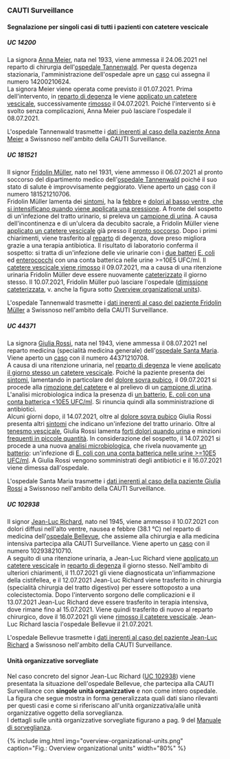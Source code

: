 ### CAUTI Surveillance
#### Segnalazione per singoli casi di tutti i pazienti con catetere vescicale

##### UC 14200
La signora [Anna Meier](Patient-AnnaMeier.html), nata nel 1933, viene ammessa il 24.06.2021 nel reparto di chirurgia dell'[ospedale Tannenwald](Organization-SpitalTannenwald.html). Per questa degenza stazionaria, l'amministrazione dell'ospedale apre un [caso](Encounter-Encounter-14200210624.html) cui assegna il numero 14200210624.   
La signora Meier viene operata come previsto il 01.07.2021. Prima dell'intervento, in [reparto di degenza](Location-BettenstationTannenwald.html) le viene [applicato un catetere vescicale](Procedure-InsertCatheter-20210701-14200210624.html), successivamente [rimosso](Procedure-RemoveCatheter-20210704-14200210624.html) il 04.07.2021. Poiché l'intervento si è svolto senza complicazioni, Anna Meier può lasciare l'ospedale il 08.07.2021.

L'ospedale Tannenwald trasmette i [dati inerenti al caso della paziente Anna Meier](Bundle-MessageUC14200.html) a Swissnoso nell'ambito della CAUTI Surveillance.

##### UC 181521
Il signor [Fridolin Müller](Patient-FridolinMueller.html), nato nel 1931, viene ammesso il 06.07.2021 al pronto soccorso del dipartimento medico dell'[ospedale Tannenwald](Organization-SpitalTannenwald.html) poiché il suo stato di salute è improvvisamente peggiorato. Viene aperto un [caso](Encounter-Encounter-181521210706.html) con il numero 181521210706.   
Fridolin Müller lamenta dei [sintomi](Observation-Symptoms-20210706-181521210706.html), ha la [febbre](Observation-Fever-20210706-181521210706.html) e [dolori al basso ventre, che si intensificano quando viene applicata una pressione](Observation-SuprapubicTenderness-20210706-181521210706.html). A fronte del sospetto di un'infezione del tratto urinario, si preleva un [campione di urina](Procedure-Microbiology-20210706-181521210706.html). A causa dell'incontinenza e di un'ulcera da decubito sacrale, a Fridolin Müller viene [applicato un catetere vescicale](Procedure-InsertCatheter1-20210706-181521210706.html) già presso il [pronto soccorso](Location-NotfallstationTannenwald.html). Dopo i primi chiarimenti, viene trasferito al [reparto](Location-BettenstationTannenwald.html) di degenza, dove preso migliora grazie a una terapia antibiotica. Il risultato di laboratorio conferma il sospetto: si tratta di un'infezione delle vie urinarie con i [due batteri](Observation-NumberOfDifferentGerms-20210706-181521210706.html) [E. coli](Observation-Germ1-20210706-181521210706.html) ed [enterococchi](Observation-Germ2-20210706-181521210706.html) con una conta batterica nelle urine >=10E5 UFC/ml. Il [catetere vescicale viene rimosso](Procedure-RemoveCatheter1-20210709-181521210706.html) il 09.07.2021, ma a causa di una ritenzione urinaria Fridolin Müller deve essere nuovamente [cateterizzato](Procedure-InsertCatheter2-20210709-181521210706.html) il giorno stesso. Il 10.07.2021, Fridolin Müller può lasciare l'ospedale ([dimissione cateterizzata](Procedure-RemoveCatheter2-20210710-181521210706.html), v. anche la figura sotto [Overview organizational units](usecases-it.html#unità-organizzative-sorvegliate)).

L'ospedale Tannenwald trasmette i [dati inerenti al caso del paziente Fridolin Müller](Bundle-MessageUC181521.html) a Swissnoso nell'ambito della CAUTI Surveillance.

##### UC 44371
La signora [Giulia Rossi](Patient-GiuliaRossi.html), nata nel 1943, viene ammessa il 08.07.2021 nel reparto medicina (specialità medicina generale) dell'[ospedale Santa Maria](Organization-OspedaleSantaMaria.html). Viene aperto un [caso](Encounter-Encounter-44371210708.html) con il numero 44371210708.   
A causa di una ritenzione urinaria, nel [reparto di degenza](Location-DegenzaSantaMaria.html) le viene [applicato il giorno stesso un catetere vescicale](Procedure-InsertCatheter-20210708-44371210708.html). Poiché la paziente presenta dei [sintomi](Observation-Symptoms1-20210709-44371210708.html), lamentando in particolare del [dolore sovra pubico](Observation-SuprapubicTenderness1-20210709-44371210708.html), il 09.07.2021 si procede alla [rimozione del catetere](Procedure-RemoveCatheter-20210709-44371210708.html) e al prelievo di un [campione di urina](Procedure-Microbiology1-20210709-44371210708.html). L'analisi microbiologica indica la presenza di [un batterio](Observation-NumberOfDifferentGerms-20210709-44371210708.html), [E. coli con una conta batterica <10E5 UFC/ml](Observation-Germ1-20210709-44371210708.html). Si rinuncia quindi alla somministrazione di antibiotici.   
Alcuni giorni dopo, il 14.07.2021, oltre al [dolore sovra pubico](Observation-SuprapubicTenderness2-20210714-44371210708.html) Giulia Rossi presenta altri [sintomi](Observation-Symptoms2-20210714-44371210708.html) che indicano un'infezione del tratto urinario. Oltre al [tenesmo vescicale](Observation-UrinaryUrgency2-20210714-44371210708.html), Giulia Rossi lamenta [forti dolori quando urina](Observation-Dysuria2-20210714-44371210708.html) e minzioni [frequenti in piccole quantità](Observation-UrinaryFrequency2-20210714-44371210708.html). In considerazione del sospetto, il 14.07.2021 si procede a una nuova [analisi microbiologica](Procedure-Microbiology2-20210714-44371210708.html), che rivela nuovamente [un batterio](Observation-NumberOfDifferentGerms-20210714-44371210708.html): un'infezione di [E. coli con una conta batterica nelle urine >=10E5 UFC/ml](Observation-Germ1-20210714-44371210708.html). A Giulia Rossi vengono somministrati degli antibiotici e il 16.07.2021 viene dimessa dall'ospedale.

L'ospedale Santa Maria trasmette i [dati inerenti al caso della paziente Giulia Rossi](Bundle-MessageUC44371.html) a Swissnoso nell'ambito della CAUTI Surveillance.

##### UC 102938
Il signor [Jean-Luc Richard](Patient-JeanLucRichard.html), nato nel 1945, viene ammesso il 10.07.2021 con dolori diffusi nell'alto ventre, nausea e febbre (38.1 °C) nel reparto di medicina dell'[ospedale Bellevue](Organization-HopitalBellevue.html), che assieme alla chirurgia e alla medicina intensiva partecipa alla CAUTI Surveillance. Viene aperto un [caso](Encounter-Encounter-102938210710.html) con il numero 102938210710.   
A seguito di una ritenzione urinaria, a Jean-Luc Richard viene [applicato un catetere vescicale](Procedure-InsertCatheter-20210712-102938210710.html) in [reparto di degenza](Location-UniteHospitaliereBellevue.html) il giorno stesso. Nell'ambito di ulteriori chiarimenti, il 11.07.2021 gli viene diagnosticata un'infiammazione della cistifellea, e il 12.07.2021 Jean-Luc Richard viene trasferito in chirurgia (specialità chirurgia del tratto digestivo) per essere sottoposto a una colecistectomia. Dopo l'intervento sorgono delle complicazioni e il 13.07.2021 Jean-Luc Richard deve essere trasferito in terapia intensiva, dove rimane fino al 15.07.2021. Viene quindi trasferito di nuovo al reparto chirurgico, dove il 16.07.2021 gli viene [rimosso il catetere vescicale](Procedure-RemoveCatheter-20210716-102938210710.html). Jean-Luc Richard lascia l'ospedale Bellevue il 21.07.2021.

L'ospedale Bellevue trasmette i [dati inerenti al caso del paziente Jean-Luc Richard](Bundle-MessageUC102938.html) a Swissnoso nell'ambito della CAUTI Surveillance.

#### Unità organizzative sorvegliate
Nel caso concreto del signor Jean-Luc Richard ([UC 102938](usecases-it.html#uc-102938)) viene presentata la situazione dell'ospedale Bellevue, che partecipa alla CAUTI Surveillance con **singole unità organizzative** e non come intero ospedale. La figura che segue mostra in forma generalizzata quali dati siano rilevanti per questi casi e come si riferiscano all'unità organizzativa/alle unità organizzative oggetto della sorveglianza.   
I dettagli sulle unità organizzative sorvegliate figurano a pag. 9 del [Manuale di sorveglianza](https://www.swissnoso.ch/it/moduli/cauti-surveillance/materiale/manuale-e-modulo).

{% include img.html img="overview-organizational-units.png" caption="Fig.: Overview organizational units" width="80%" %}
